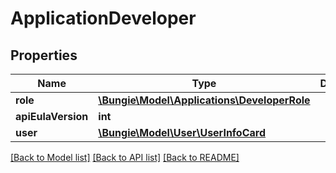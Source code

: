 # ApplicationDeveloper

## Properties
Name | Type | Description | Notes
------------ | ------------- | ------------- | -------------
**role** | [**\Bungie\Model\Applications\DeveloperRole**](DeveloperRole.md) |  | [optional] 
**apiEulaVersion** | **int** |  | [optional] 
**user** | [**\Bungie\Model\User\UserInfoCard**](UserInfoCard.md) |  | [optional] 

[[Back to Model list]](../README.md#documentation-for-models) [[Back to API list]](../README.md#documentation-for-api-endpoints) [[Back to README]](../README.md)


